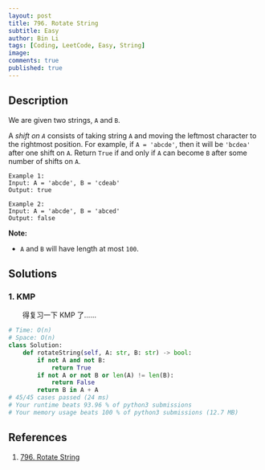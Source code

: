 ```yaml
---
layout: post
title: 796. Rotate String
subtitle: Easy
author: Bin Li
tags: [Coding, LeetCode, Easy, String]
image: 
comments: true
published: true
---
```


## Description

We are given two strings, `A` and `B`.

A *shift on `A`* consists of taking string `A` and moving the leftmost character to the rightmost position. For example, if `A = 'abcde'`, then it will be `'bcdea'` after one shift on `A`. Return `True` if and only if `A` can become `B` after some number of shifts on `A`.

```
Example 1:
Input: A = 'abcde', B = 'cdeab'
Output: true

Example 2:
Input: A = 'abcde', B = 'abced'
Output: false
```

**Note:**

- `A` and `B` will have length at most `100`.

## Solutions
### 1. KMP

　　得复习一下 KMP 了……
```python
# Time: O(n)
# Space: O(n)
class Solution:
    def rotateString(self, A: str, B: str) -> bool:
        if not A and not B:
            return True
        if not A or not B or len(A) != len(B):
            return False
        return B in A + A
# 45/45 cases passed (24 ms)
# Your runtime beats 93.96 % of python3 submissions
# Your memory usage beats 100 % of python3 submissions (12.7 MB)
```

## References
1. [796. Rotate String](https://leetcode.com/problems/rotate-string/description/)